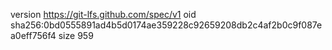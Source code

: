 version https://git-lfs.github.com/spec/v1
oid sha256:0bd0555891ad4b5d0174ae359228c92659208db2c4af2b0c9f087ea0eff756f4
size 959
